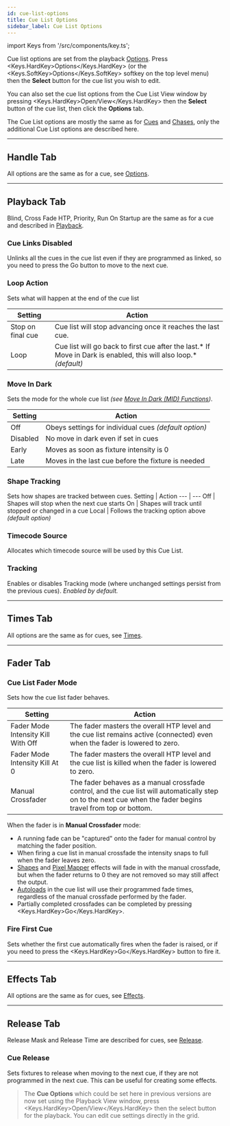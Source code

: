 ```yaml
---
id: cue-list-options
title: Cue List Options
sidebar_label: Cue List Options
---
```


import Keys from '/src/components/key.ts';

Cue list options are set from the playback [Options](../cues/playback-options.md). 
Press <Keys.HardKey>Options</Keys.HardKey> (or the <Keys.SoftKey>Options</Keys.SoftKey> softkey on the top level menu) then the **Select** button for the cue list you wish to edit.

You can also set the cue list options from the Cue List View window by pressing <Keys.HardKey>Open\/View</Keys.HardKey>
then the **Select** button of the cue list, then click the **Options** tab.

The Cue List options are mostly the same as for [Cues](../cues/playback-options.md) and [Chases](../chases/chase-options.md), only
the additional Cue List options are described here.

--- 

## Handle Tab

All options are the same as for a cue, see [Options](../cues/playback-options.md#handle-tab).

--- 

## Playback Tab

Blind, Cross Fade HTP, Priority, Run On Startup are the same as for a cue and described in [Playback](../cues/playback-options.md#playback-tab).

### Cue Links Disabled
Unlinks all the cues in the cue list even if they are programmed as linked, so you need to press the Go button to move to the next cue.

### Loop Action
Sets what will happen at the end of the cue list

Setting | Action
--- | ---
Stop on final cue | Cue list will stop advancing once it reaches the last cue.
Loop | Cue list will go back to first cue after the last.* If Move in Dark is enabled, this will also loop.*  *(default)*

### Move In Dark
Sets the mode for the whole cue list *(see [Move In Dark (MID) Functions](cue-list-playback.md#move-in-dark-mid-functions))*.

Setting | Action
--- | ---
Off | Obeys settings for individual cues *(default option)*
Disabled | No move in dark even if set in cues
Early | Moves as soon as fixture intensity is 0
Late | Moves in the last cue before the fixture is needed

### Shape Tracking
Sets how shapes are tracked between cues.
Setting | Action
--- | ---
Off | Shapes will stop when the next cue starts
On | Shapes will track until stopped or changed in a cue
Local | Follows the tracking option above *(default option)*

### Timecode Source
Allocates which timecode source will be used by this Cue List.

### Tracking
Enables or disables Tracking mode (where unchanged
settings persist from the previous cues). *Enabled by default.*

--- 

## Times Tab

All options are the same as for cues, see [Times](../cues/playback-options.md#times-tab).

--- 

## Fader Tab

### Cue List Fader Mode
Sets how the cue list fader behaves.

Setting | Action
--- | ---
Fader Mode Intensity Kill With Off | The fader masters the overall HTP level and the cue list remains active (connected) even when the fader is lowered to zero.
Fader Mode Intensity Kill At 0 | The fader masters the overall HTP level and the cue list is killed when the fader is lowered to zero.
Manual Crossfader | The fader behaves as a manual crossfade control, and the cue list will automatically step on to the next cue when the fader begins travel from top or bottom.

When the fader is in **Manual Crossfader** mode:
- A running fade can be "captured" onto the fader for manual control by matching the fader position.
- When firing a cue list in manual crossfade the intensity snaps to full when the fader leaves zero.
- [Shapes](../effects/shape-generator.md) and [Pixel Mapper](../effects/pixel-mapper.md) effects will fade in with the manual crossfade, but when the fader returns to 0 they are not removed so may still affect the output.
- [Autoloads](../cue-lists/creating-a-cue-list.md#autoloading-a-playback-within-a-cue-list) in the cue list will use their programmed fade times, regardless of the manual crossfade performed by the fader.
- Partially completed crossfades can be completed by pressing <Keys.HardKey>Go</Keys.HardKey>.

### Fire First Cue
Sets whether the first cue automatically fires when
the fader is raised, or if you need to press the <Keys.HardKey>Go</Keys.HardKey> button to fire it.

--- 

## Effects Tab

All options are the same as for cues, see [Effects](../cues/playback-options.md#effects-tab).

--- 

## Release Tab

Release Mask and Release Time are described for cues, see [Release](../cues/playback-options.md#release-tab).

### Cue Release
Sets fixtures to release when moving to the next cue, if they are
not programmed in the next cue. This can be useful for creating
some effects.

> The **Cue Options** which could be set here in previous versions are now set using the Playback View window,
press <Keys.HardKey>Open\/View</Keys.HardKey> then the select button for the playback. You can edit cue settings directly in the grid.

